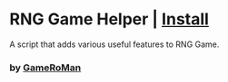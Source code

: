 # RNG Game Helper | [Install](https://raw.githubusercontent.com/InfiniteCraftCommunity/userscripts/master/userscripts/InfiniteCraftHelper/index.user.js)

A script that adds various useful features to RNG Game.

### by [GameRoMan](https://github.com/GameRoMan)
